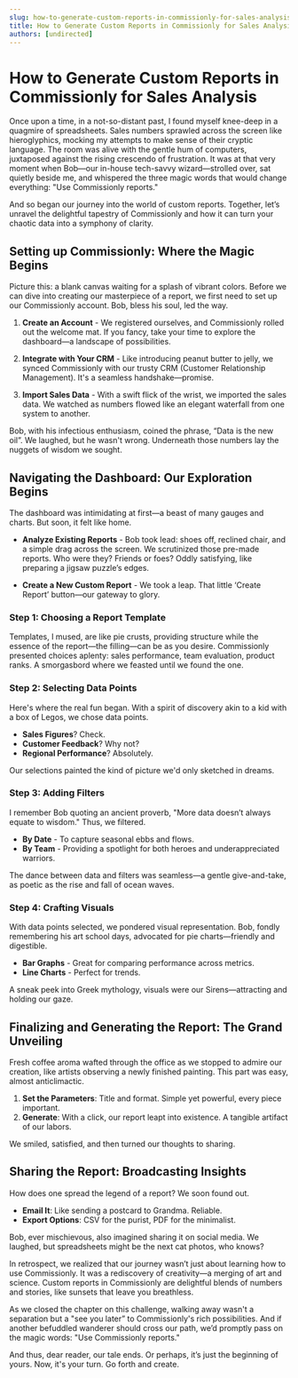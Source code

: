 ```yaml
---
slug: how-to-generate-custom-reports-in-commissionly-for-sales-analysis
title: How to Generate Custom Reports in Commissionly for Sales Analysis
authors: [undirected]
---
```



# How to Generate Custom Reports in Commissionly for Sales Analysis

Once upon a time, in a not-so-distant past, I found myself knee-deep in a quagmire of spreadsheets. Sales numbers sprawled across the screen like hieroglyphics, mocking my attempts to make sense of their cryptic language. The room was alive with the gentle hum of computers, juxtaposed against the rising crescendo of frustration. It was at that very moment when Bob—our in-house tech-savvy wizard—strolled over, sat quietly beside me, and whispered the three magic words that would change everything: "Use Commissionly reports."

And so began our journey into the world of custom reports. Together, let’s unravel the delightful tapestry of Commissionly and how it can turn your chaotic data into a symphony of clarity.

## Setting up Commissionly: Where the Magic Begins

Picture this: a blank canvas waiting for a splash of vibrant colors. Before we can dive into creating our masterpiece of a report, we first need to set up our Commissionly account. Bob, bless his soul, led the way. 

1. **Create an Account** - We registered ourselves, and Commissionly rolled out the welcome mat. If you fancy, take your time to explore the dashboard—a landscape of possibilities.
  
2. **Integrate with Your CRM** - Like introducing peanut butter to jelly, we synced Commissionly with our trusty CRM (Customer Relationship Management). It's a seamless handshake—promise.

3. **Import Sales Data** - With a swift flick of the wrist, we imported the sales data. We watched as numbers flowed like an elegant waterfall from one system to another.

Bob, with his infectious enthusiasm, coined the phrase, “Data is the new oil”. We laughed, but he wasn't wrong. Underneath those numbers lay the nuggets of wisdom we sought.

## Navigating the Dashboard: Our Exploration Begins

The dashboard was intimidating at first—a beast of many gauges and charts. But soon, it felt like home.

- **Analyze Existing Reports** - Bob took lead: shoes off, reclined chair, and a simple drag across the screen. We scrutinized those pre-made reports. Who were they? Friends or foes? Oddly satisfying, like preparing a jigsaw puzzle’s edges.

- **Create a New Custom Report** - We took a leap. That little ‘Create Report’ button—our gateway to glory.

### Step 1: Choosing a Report Template

Templates, I mused, are like pie crusts, providing structure while the essence of the report—the filling—can be as you desire. Commissionly presented choices aplenty: sales performance, team evaluation, product ranks. A smorgasbord where we feasted until we found the one.

### Step 2: Selecting Data Points

Here's where the real fun began. With a spirit of discovery akin to a kid with a box of Legos, we chose data points.

- **Sales Figures**? Check.
- **Customer Feedback**? Why not?
- **Regional Performance**? Absolutely.
  
Our selections painted the kind of picture we'd only sketched in dreams.

### Step 3: Adding Filters

I remember Bob quoting an ancient proverb, "More data doesn’t always equate to wisdom." Thus, we filtered.

- **By Date** - To capture seasonal ebbs and flows.
- **By Team** - Providing a spotlight for both heroes and underappreciated warriors.
  
The dance between data and filters was seamless—a gentle give-and-take, as poetic as the rise and fall of ocean waves.

### Step 4: Crafting Visuals

With data points selected, we pondered visual representation. Bob, fondly remembering his art school days, advocated for pie charts—friendly and digestible.

- **Bar Graphs** - Great for comparing performance across metrics.
- **Line Charts** - Perfect for trends.

A sneak peek into Greek mythology, visuals were our Sirens—attracting and holding our gaze.

## Finalizing and Generating the Report: The Grand Unveiling

Fresh coffee aroma wafted through the office as we stopped to admire our creation, like artists observing a newly finished painting. This part was easy, almost anticlimactic. 

1. **Set the Parameters**: Title and format. Simple yet powerful, every piece important.
2. **Generate**: With a click, our report leapt into existence. A tangible artifact of our labors.

We smiled, satisfied, and then turned our thoughts to sharing.

## Sharing the Report: Broadcasting Insights

How does one spread the legend of a report? We soon found out.

- **Email It**: Like sending a postcard to Grandma. Reliable.
- **Export Options**: CSV for the purist, PDF for the minimalist.

Bob, ever mischievous, also imagined sharing it on social media. We laughed, but spreadsheets might be the next cat photos, who knows?

In retrospect, we realized that our journey wasn’t just about learning how to use Commissionly. It was a rediscovery of creativity—a merging of art and science. Custom reports in Commissionly are delightful blends of numbers and stories, like sunsets that leave you breathless.

As we closed the chapter on this challenge, walking away wasn't a separation but a "see you later” to Commissionly's rich possibilities. And if another befuddled wanderer should cross our path, we’d promptly pass on the magic words: "Use Commissionly reports." 

And thus, dear reader, our tale ends. Or perhaps, it’s just the beginning of yours. Now, it's your turn. Go forth and create.